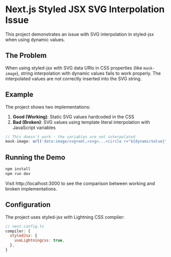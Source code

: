 # Next.js Styled JSX SVG Interpolation Issue

This project demonstrates an issue with SVG interpolation in styled-jsx when using dynamic values.

## The Problem

When using styled-jsx with SVG data URIs in CSS properties (like `mask-image`), string interpolation with dynamic values fails to work properly. The interpolated values are not correctly inserted into the SVG string.

## Example

The project shows two implementations:

1. **Good (Working)**: Static SVG values hardcoded in the CSS
2. **Bad (Broken)**: SVG values using template literal interpolation with JavaScript variables

```jsx
// This doesn't work - the variables are not interpolated
mask-image: url('data:image/svg+xml,<svg>...<circle r="${dynamicValue}"/></svg>');
```

## Running the Demo

```bash
npm install
npm run dev
```

Visit http://localhost:3000 to see the comparison between working and broken implementations.

## Configuration

The project uses styled-jsx with Lightning CSS compiler:

```js
// next.config.ts
compiler: {
  styledJsx: {
    useLightningcss: true,
  },
}
```